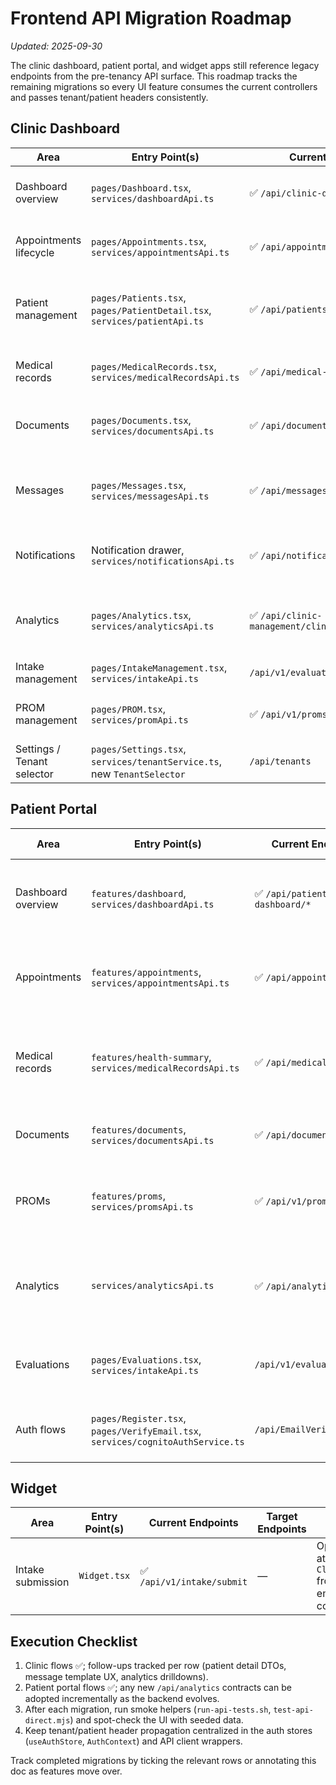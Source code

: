 # Frontend API Migration Roadmap

_Updated: 2025-09-30_

The clinic dashboard, patient portal, and widget apps still reference legacy endpoints from the pre-tenancy API surface. This roadmap tracks the remaining migrations so every UI feature consumes the current controllers and passes tenant/patient headers consistently.

## Clinic Dashboard

| Area | Entry Point(s) | Current Endpoints | Target Endpoints | Notes |
| ---- | -------------- | ---------------- | ---------------- | ----- |
| Dashboard overview | `pages/Dashboard.tsx`, `services/dashboardApi.ts` | ✅ `/api/clinic-dashboard/overview` | — | Metrics mapping verified; revisit once backend exposes additional fields |
| Appointments lifecycle | `pages/Appointments.tsx`, `services/appointmentsApi.ts` | ✅ `/api/appointments*` | — | UI now consumes cursor payloads; patient + provider selectors now pull from current APIs |
| Patient management | `pages/Patients.tsx`, `pages/PatientDetail.tsx`, `services/patientApi.ts` | ✅ `/api/patients` (list/detail) | `/api/patients`, `/api/patients/{id}`, `/api/medical-records?patientId=`, `/api/patient-dashboard/*` | Detail drawer now hydrates from `/api/patients/{id}`; waiting on richer history DTOs from backend |
| Medical records | `pages/MedicalRecords.tsx`, `services/medicalRecordsApi.ts` | ✅ `/api/medical-records*` | — | Service + UI now query mapper-based endpoints with tenant headers |
| Documents | `pages/Documents.tsx`, `services/documentsApi.ts` | ✅ `/api/documents*` | — | Uploads now use tenancy-aware client; sharing/review wired to new metadata schema |
| Messages | `pages/Messages.tsx`, `services/messagesApi.ts` | ✅ `/api/messages*` | — | Conversations + replies now driven by cursor endpoints; template manager consumes `/api/messages/templates` with sensible fallback |
| Notifications | Notification drawer, `services/notificationsApi.ts` | ✅ `/api/notifications*` | — | Drawer consumes cursor API + preferences endpoint; SSE feed wired in |
| Analytics | `pages/Analytics.tsx`, `services/analyticsApi.ts` | ✅ `/api/clinic-management/clinics/{id}/analytics` | — | Mapping now normalises new DTOs; consider migrating revenue drilldowns when backend exposes `/api/analytics/*` |
| Intake management | `pages/IntakeManagement.tsx`, `services/intakeApi.ts` | `/api/v1/evaluations*` | ✅ already matches current controller | Keep an eye on DTO evolution |
| PROM management | `pages/PROM.tsx`, `services/promApi.ts` | ✅ `/api/v1/proms/*` | — | Builder + scheduler now map responses; keep an eye on upcoming stats endpoints |
| Settings / Tenant selector | `pages/Settings.tsx`, `services/tenantService.ts`, new `TenantSelector` | `/api/tenants` | ✅ current | Confirm tenant selection propagates through auth store so headers update |

## Patient Portal

| Area | Entry Point(s) | Current Endpoints | Target Endpoints | Notes |
| ---- | -------------- | ---------------- | ---------------- | ----- |
| Dashboard overview | `features/dashboard`, `services/dashboardApi.ts` | ✅ `/api/patient-dashboard/*` | — | Overview, health summary, and PROM stats now aligned |
| Appointments | `features/appointments`, `services/appointmentsApi.ts` | ✅ `/api/appointments*` | — | Patient view now uses cursor endpoints + availability helpers |
| Medical records | `features/health-summary`, `services/medicalRecordsApi.ts` | ✅ `/api/medical-records*` | — | Clients switched to query-based routes with envelope unwrap |
| Documents | `features/documents`, `services/documentsApi.ts` | ✅ `/api/documents*` | — | Share/review flows now hit current controllers |
| PROMs | `features/proms`, `services/promsApi.ts` | ✅ `/api/v1/proms/*` | — | Submission, drafts, and history aligned with current controllers |
| Analytics | `services/analyticsApi.ts` | ✅ `/api/analytics/*` | — | Patient dashboard now uses mapped health + PROM endpoints |
| Evaluations | `pages/Evaluations.tsx`, `services/intakeApi.ts` | `/api/v1/evaluations` | ✅ current | Ensure tenant header supplied via api-client |
| Auth flows | `pages/Register.tsx`, `pages/VerifyEmail.tsx`, `services/cognitoAuthService.ts` | `/api/EmailVerification/*` | ✅ current | Claims now stored in clean `custom:*` slots |

## Widget

| Area | Entry Point(s) | Current Endpoints | Target Endpoints | Notes |
| ---- | -------------- | ---------------- | ---------------- | ----- |
| Intake submission | `Widget.tsx` | ✅ `/api/v1/intake/submit` | — | Optionally attach `X-Clinic-Id` from embedding context |

## Execution Checklist

1. Clinic flows ✅; follow-ups tracked per row (patient detail DTOs, message template UX, analytics drilldowns).
2. Patient portal flows ✅; any new `/api/analytics` contracts can be adopted incrementally as the backend evolves.
3. After each migration, run smoke helpers (`run-api-tests.sh`, `test-api-direct.mjs`) and spot-check the UI with seeded data.
4. Keep tenant/patient header propagation centralized in the auth stores (`useAuthStore`, `AuthContext`) and API client wrappers.

Track completed migrations by ticking the relevant rows or annotating this doc as features move over.
